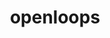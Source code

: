 ---
title: "openloops"
layout: cache
categories: [package, develop]
meta: {"versions": ["2.1.2"], "compilers": ["gcc@=11.4.0"], "oss": ["ubuntu22.04"], "platforms": ["linux"], "targets": ["x86_64_v3"], "stacks": ["hep", "root"], "num_specs": 7, "num_specs_by_stack": {"hep": 7, "root": 7}}
spec_details: [{"hash": "45pcb4yumoeaj7yz53alx55ot7bpxjkq", "compiler": "gcc@=11.4.0", "versions": ["2.1.2"], "os": "ubuntu22.04", "platform": "linux", "target": "x86_64_v3", "variants": ["build_system=generic", "+compile_extra", "num_jobs=1", "processes=eett,eevvjj,ppllj,tbw"], "stacks": ["hep", "root"], "size": "-", "tarball": "https://binaries.spack.io/develop/build_cache/linux-ubuntu22.04-x86_64_v3/gcc-11.4.0/openloops-2.1.2/linux-ubuntu22.04-x86_64_v3-gcc-11.4.0-openloops-2.1.2-45pcb4yumoeaj7yz53alx55ot7bpxjkq.spack"}, {"hash": "a7yweuvnb3ndqvcd43puutekxoqegbvv", "compiler": "gcc@=11.4.0", "versions": ["2.1.2"], "os": "ubuntu22.04", "platform": "linux", "target": "x86_64_v3", "variants": ["build_system=generic", "~compile_extra", "num_jobs=0", "processes=lhc.coll"], "stacks": ["hep", "root"], "size": "-", "tarball": "https://binaries.spack.io/develop/build_cache/linux-ubuntu22.04-x86_64_v3/gcc-11.4.0/openloops-2.1.2/linux-ubuntu22.04-x86_64_v3-gcc-11.4.0-openloops-2.1.2-a7yweuvnb3ndqvcd43puutekxoqegbvv.spack"}, {"hash": "bxsvzsp3k7egst3zjavuttzmirgkwx2w", "compiler": "gcc@=11.4.0", "versions": ["2.1.2"], "os": "ubuntu22.04", "platform": "linux", "target": "x86_64_v3", "variants": ["build_system=generic", "+compile_extra", "num_jobs=1", "processes=eett,eevvjj,ppllj,tbw"], "stacks": ["hep", "root"], "size": "-", "tarball": "https://binaries.spack.io/develop/build_cache/linux-ubuntu22.04-x86_64_v3/gcc-11.4.0/openloops-2.1.2/linux-ubuntu22.04-x86_64_v3-gcc-11.4.0-openloops-2.1.2-bxsvzsp3k7egst3zjavuttzmirgkwx2w.spack"}, {"hash": "czb7dxdocjepnakczqzdzzmco6j6cfl5", "compiler": "gcc@=11.4.0", "versions": ["2.1.2"], "os": "ubuntu22.04", "platform": "linux", "target": "x86_64_v3", "variants": ["build_system=generic", "+compile_extra", "num_jobs=1", "processes=eett,eevvjj,ppllj,tbw"], "stacks": ["hep", "root"], "size": "-", "tarball": "https://binaries.spack.io/develop/build_cache/linux-ubuntu22.04-x86_64_v3/gcc-11.4.0/openloops-2.1.2/linux-ubuntu22.04-x86_64_v3-gcc-11.4.0-openloops-2.1.2-czb7dxdocjepnakczqzdzzmco6j6cfl5.spack"}, {"hash": "ipnxru776ikgyrpw46qvxhrw4runjdsn", "compiler": "gcc@=11.4.0", "versions": ["2.1.2"], "os": "ubuntu22.04", "platform": "linux", "target": "x86_64_v3", "variants": ["build_system=generic", "+compile_extra", "num_jobs=1", "processes=eett,eevvjj,ppllj,tbw"], "stacks": ["hep", "root"], "size": "-", "tarball": "https://binaries.spack.io/develop/build_cache/linux-ubuntu22.04-x86_64_v3/gcc-11.4.0/openloops-2.1.2/linux-ubuntu22.04-x86_64_v3-gcc-11.4.0-openloops-2.1.2-ipnxru776ikgyrpw46qvxhrw4runjdsn.spack"}, {"hash": "uh2h5s3d27oyy7ocyzb5uyrxshc67eh2", "compiler": "gcc@=11.4.0", "versions": ["2.1.2"], "os": "ubuntu22.04", "platform": "linux", "target": "x86_64_v3", "variants": ["build_system=generic", "+compile_extra", "num_jobs=1", "processes=eett,eevvjj,ppllj,tbw"], "stacks": ["hep", "root"], "size": "-", "tarball": "https://binaries.spack.io/develop/build_cache/linux-ubuntu22.04-x86_64_v3/gcc-11.4.0/openloops-2.1.2/linux-ubuntu22.04-x86_64_v3-gcc-11.4.0-openloops-2.1.2-uh2h5s3d27oyy7ocyzb5uyrxshc67eh2.spack"}, {"hash": "znmh2zmudinc27djbn5fx2v3vgatligf", "compiler": "gcc@=11.4.0", "versions": ["2.1.2"], "os": "ubuntu22.04", "platform": "linux", "target": "x86_64_v3", "variants": ["build_system=generic", "+compile_extra", "num_jobs=1", "processes=eett,eevvjj,ppllj,tbw"], "stacks": ["hep", "root"], "size": "-", "tarball": "https://binaries.spack.io/develop/build_cache/linux-ubuntu22.04-x86_64_v3/gcc-11.4.0/openloops-2.1.2/linux-ubuntu22.04-x86_64_v3-gcc-11.4.0-openloops-2.1.2-znmh2zmudinc27djbn5fx2v3vgatligf.spack"}]
---